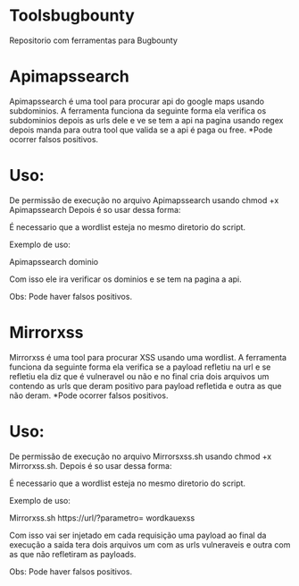 # Toolsbugbounty
Repositorio com ferramentas para Bugbounty

# Apimapssearch
Apimapssearch é uma tool para procurar api do google maps usando subdominios.
A ferramenta funciona da seguinte forma ela verifica os subdominios depois as urls dele e ve se tem a api na pagina usando regex depois manda para outra tool que valida se a api é paga ou free.
*Pode ocorrer falsos positivos.
# Uso:
De permissão de execução no arquivo Apimapssearch usando chmod +x Apimapssearch
Depois é so usar dessa forma:

É necessario que a wordlist esteja no mesmo diretorio do script.

Exemplo de uso:

Apimapssearch dominio

Com isso ele ira verificar os dominios e se tem na pagina a api.

Obs: Pode haver falsos positivos.

# Mirrorxss
Mirrorxss é uma tool para procurar XSS usando uma wordlist.
A ferramenta funciona da seguinte forma ela verifica se a payload refletiu na url e se refletiu ela diz que é vulneravel ou não e no final cria dois arquivos um contendo as urls que deram positivo para payload refletida e outra as que não deram.
*Pode ocorrer falsos positivos.
# Uso:
De permissão de execução no arquivo Mirrorsxss.sh usando chmod +x Mirrorxss.sh.
Depois é so usar dessa forma:

É necessario que a wordlist esteja no mesmo diretorio do script.

Exemplo de uso:

Mirrorxss.sh https://url/?parametro= wordkauexss

Com isso vai ser injetado em cada requisição uma payload ao final da execução a saida tera dois arquivos um com as urls vulneraveis e outra com as que não refletiram as payloads.

Obs: Pode haver falsos positivos.
